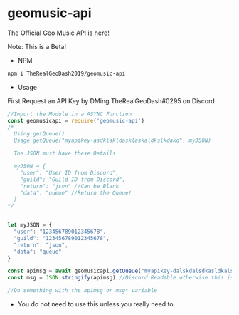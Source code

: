 # geomusic-api
The Official Geo Music API is here!

Note: This is a Beta!

* NPM
```sh
npm i TheRealGeoDash2019/geomusic-api
```

* Usage

First Request an API Key by DMing TheRealGeoDash#0295 on Discord


```js
//Import the Module in a ASYNC Function
const geomusicapi = require('geomusic-api')
/*
  Using getQueue()
  Usage getQueue("myapikey-asdklakldasklaskaldkslkdakd", myJSON)

  The JSON must have these Details

  myJSON = {
    "user": "User ID from Discord",
    "guild": "Guild ID from Discord",
    "return": "json" //Can be Blank
    "data": "queue" //Return the Queue!
  }
*/


let myJSON = {
  "user": "123456789012345678",
  "guild": "123456789012345678",
  "return": "json",
  "data": "queue"
}

const apimsg = await geomusicapi.getQueue("myapikey-dalskdalsdkasldkalsdkasldkalsdk", myJSON)
const msg = JSON.stringify(apimsg) //Discord Readable otherwise this is not needed

//Do something with the apimsg or msg* variable
```

* You do not need to use this unless you really need to
